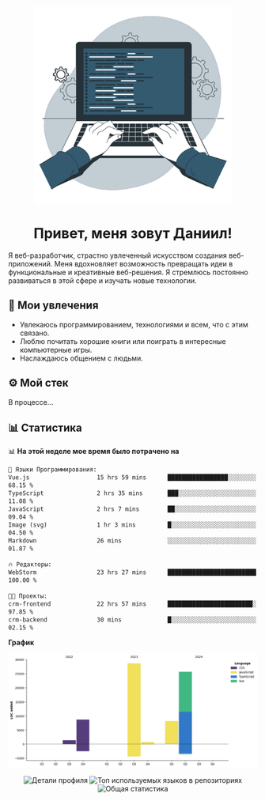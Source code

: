 <div align="center">
  <img width="400" src="assets/main_pic.webp" alt="">
  <h1>Привет, меня зовут Даниил!</h1>
</div>

Я веб-разработчик, страстно увлеченный искусством создания веб-приложений. Меня вдохновляет возможность превращать идеи в функциональные и креативные веб-решения. Я стремлюсь постоянно развиваться в этой сфере и изучать новые технологии.

## :game_die: Мои увлечения

* Увлекаюсь программированием, технологиями и всем, что с этим связано.
* Люблю почитать хорошие книги или поиграть в интересные компьютерные игры.
* Наслаждаюсь общением с людьми.

## :gear: Мой стек

В процессе...

## :bar_chart: Статистика

<!--START_SECTION:waka-->
📊 **На этой неделе мое время было потрачено на** 

```text
💬 Языки Программирования: 
Vue.js                   15 hrs 59 mins      █████████████████░░░░░░░░   68.15 % 
TypeScript               2 hrs 35 mins       ███░░░░░░░░░░░░░░░░░░░░░░   11.08 % 
JavaScript               2 hrs 7 mins        ██░░░░░░░░░░░░░░░░░░░░░░░   09.04 % 
Image (svg)              1 hr 3 mins         █░░░░░░░░░░░░░░░░░░░░░░░░   04.50 % 
Markdown                 26 mins             ░░░░░░░░░░░░░░░░░░░░░░░░░   01.87 % 

🔥 Редакторы: 
WebStorm                 23 hrs 27 mins      █████████████████████████   100.00 % 

🐱‍💻 Проекты: 
crm-frontend             22 hrs 57 mins      ████████████████████████░   97.85 % 
crm-backend              30 mins             █░░░░░░░░░░░░░░░░░░░░░░░░   02.15 % 
```

**График**

![Lines of Code chart](https://raw.githubusercontent.com/daniilgrigorev01/daniilgrigorev01/main/assets/bar_graph.png)


<!--END_SECTION:waka-->

<div align="center">
  <img src="http://github-profile-summary-cards.vercel.app/api/cards/profile-details?username=daniilgrigorev01&theme=github" alt="Детали профиля">
  <img src="http://github-profile-summary-cards.vercel.app/api/cards/repos-per-language?username=daniilgrigorev01&theme=github" alt="Топ используемых языков в репозиториях">
  <img src="http://github-profile-summary-cards.vercel.app/api/cards/stats?username=daniilgrigorev01&theme=github" alt="Общая статистика">
</div>
